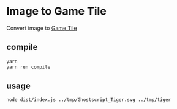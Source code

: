 # Image to Game Tile

Convert image to [Game Tile](https://leafletjs.com/examples/crs-simple/crs-simple.html)

## compile

```sh
yarn
yarn run compile
```

## usage

```sh
node dist/index.js ../tmp/Ghostscript_Tiger.svg ../tmp/tiger
```
